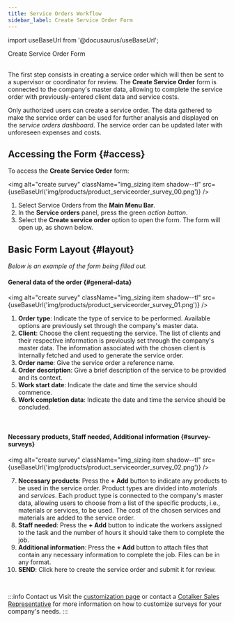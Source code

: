```yaml
---
title: Service Orders Workflow
sidebar_label: Create Service Order Form
---
```


import useBaseUrl from '@docusaurus/useBaseUrl'; 

<span className="hero__title">Create Service Order Form</span>
<br/>
<br/>

The first step consists in creating a service order which will then be sent to a supervisor or coordinator for review. The **Create Service Order** form is connected to the company's master data, allowing to complete the service order with previously-entered client data and service costs.

Only authorized users can create a service order. The data gathered to make the service order can be used for further analysis and displayed on the _service orders dashboard_. The service order can be updated later with unforeseen expenses and costs.

## Accessing the Form {#access}

<div className="alert alert--secondary">

To access the **Create Service Order** form:

<img alt="create survey" className="img_sizing item shadow--tl" src={useBaseUrl('img/products/product_serviceorder_survey_00.png')} />
<br/>

<div className="margin margin-left--lg">

1. Select <span className="badge badge--primary">Service Orders</span> from the **Main Menu Bar**.
2. In the **Service orders** panel, press the green _action button_.
3. Select the **Create service order** option to open the form. The form will open up, as shown below.

</div>

</div>

## Basic Form Layout {#layout}

<div className="alert alert--secondary">

_Below is an example of the form being filled out._

#### General data of the order {#general-data}

<img alt="create survey" className="img_sizing item shadow--tl" src={useBaseUrl('img/products/product_serviceorder_survey_01.png')} />
<br/>

<div className="margin margin-left--lg">

1. **Order type**: Indicate the type of service to be performed. Available options are previously set through the company's master data.
2. **Client**: Choose the client requesting the service. The list of clients and their respective information is previously set through the company's master data. The information associated with the chosen client is internally fetched and used to generate the service order.
3. **Order name**: Give the service order a reference name.
4. **Order description**: Give a brief description of the service to be provided and its context.
5. **Work start date**: Indicate the date and time the service should commence.
6. **Work completion data**: Indicate the date and time the service should be concluded.

</div>
<br/>

#### Necessary products, Staff needed, Additional information {#survey-surveys}

<img alt="create survey" className="img_sizing item shadow--tl" src={useBaseUrl('img/products/product_serviceorder_survey_02.png')} />
<br/>

<div className="margin margin-left--lg">

7. **Necessary products**: Press the **+ Add** button to indicate any products to be used in the service order. Product types are divided into _materials_ and _services_. Each product type is connected to the company's master data, allowing users to choose from a list of the specific products, i.e., materials or services, to be used. The cost of the chosen services and materials are added to the service order.
8. **Staff needed**: Press the **+ Add** button to indicate the workers assigned to the task and the number of hours it should take them to complete the job. 
9. **Additional information**: Press the **+ Add** button to attach files that contain any necessary information to complete the job. Files can be in any format.
10. **SEND**: Click here to create the service order and submit it for review.

</div>

</div>
<br/>

:::info Contact us
Visit the [customization page](/docs/products/setup/customization) or contact a [Cotalker Sales Representative](/docs/support/commercial) for more information on how to customize surveys for your company's needs.
:::